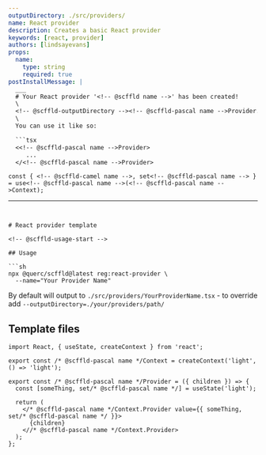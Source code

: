 ```yaml
---
outputDirectory: ./src/providers/
name: React provider
description: Creates a basic React provider
keywords: [react, provider]
authors: [lindsayevans]
props:
  name:
    type: string
    required: true
postInstallMessage: |
  ___
  # Your React provider '<!-- @scffld name -->' has been created!
  \
  <!-- @scffld-outputDirectory --><!-- @scffld-pascal name -->Provider.tsx
  \
  You can use it like so:

  ```tsx
  <<!-- @scffld-pascal name -->Provider>
     ...
  </<!-- @scffld-pascal name -->Provider>
  ```

  ```tsx
  const { <!-- @scffld-camel name -->, set<!-- @scffld-pascal name --> } = use<!-- @scffld-pascal name -->(<!-- @scffld-pascal name -->Context);

  ```
---
```


# React provider template

<!-- @scffld-usage-start -->

## Usage

```sh
npx @querc/scffld@latest reg:react-provider \
  --name="Your Provider Name"
```

By default will output to `./src/providers/YourProviderName.tsx` - to override add `--outputDirectory=./your/providers/path/`

<!-- @scffld-usage-end -->

## Template files

<!-- prettier-ignore-start -->

```tsx { filename: '${ @scffld-pascal name }Provider.tsx' }
import React, { useState, createContext } from 'react';

export const /* @scffld-pascal name */Context = createContext('light', () => 'light');

export const /* @scffld-pascal name */Provider = ({ children }) => {
  const [someThing, set/* @scffld-pascal name */] = useState('light');

  return (
    </* @scffld-pascal name */Context.Provider value={{ someThing, set/* @scffld-pascal name */ }}>
      {children}
    <//* @scffld-pascal name */Context.Provider>
  );
};
```
<!-- prettier-ignore-end -->
